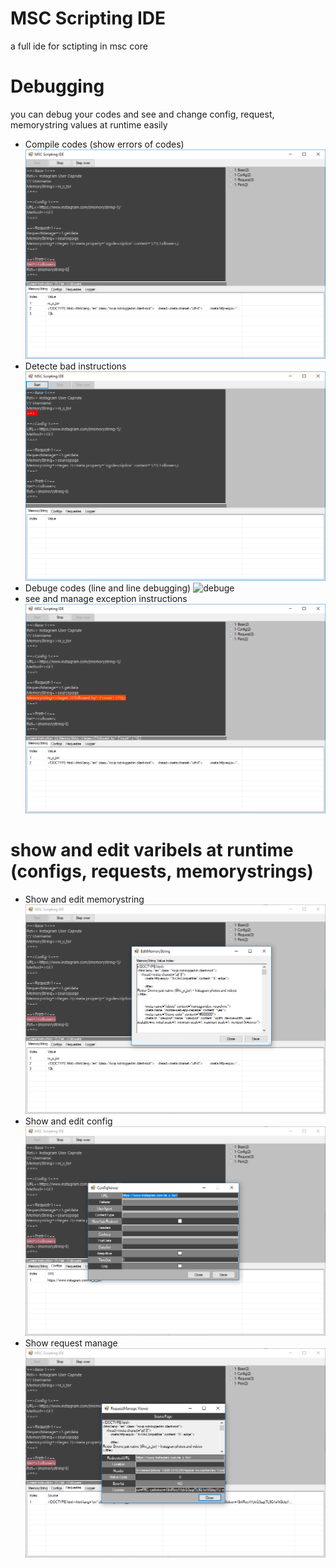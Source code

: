 # MSC Scripting IDE
a full ide for sctipting in msc core
# Debugging
you can debug your codes and see and change config, request, memorystring values at runtime easily
- Compile codes (show errors of codes)
![compile](images/compile.png)
- Detecte bad instructions
![bad](images/bad.png)
- Debuge codes (line and line debugging)
![debuge](images/debuge.png)
- see and manage exception instructions
![error](images/error.png)
# show and edit varibels at runtime (configs, requests, memorystrings)
- Show and edit memorystring
![memrory](images/memory.png)
- Show and edit config
![memrory](images/config.png)
- Show request manage
![memrory](images/request.png)
